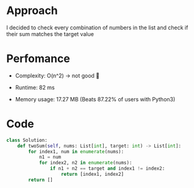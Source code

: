 # Approach
I decided to check every combination of numbers in the list and check if their sum matches the target value

# Perfomance

- Complexity: O(n^2) -> not good 😬

- Runtime: 82 ms

- Memory usage: 17.27 MB (Beats 87.22% of users with Python3)

# Code
```python
class Solution:
    def twoSum(self, nums: List[int], target: int) -> List[int]:
        for index1, num in enumerate(nums):
            n1 = num
            for index2, n2 in enumerate(nums):
                if n1 + n2 == target and index1 != index2:
                    return [index1, index2]
        return []
```
